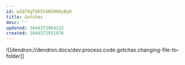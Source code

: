 ```yaml
---
id: wIQ79gTbKS54BQ9O0yByD
title: Gotchas
desc: ''
updated: 1644372964122
created: 1644372921976
---
```


![[dendron://dendron.docs/dev.process.code.gotchas.changing-file-to-folder]]